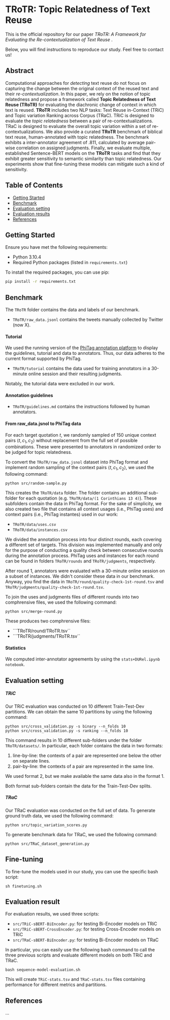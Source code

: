 # TRoTR: Topic Relatedness of Text Reuse
This is the official repository for our paper _TRoTR: A Framework for Evaluating the Re-contextualization of Text Reuse_ .

Below, you will find instructions to reproduce our study. Feel free to contact us!

## Abstract
Computational approaches for _detecting_ text reuse do not focus on capturing the change between the original context of the reused text and their _re-contextualization_. In this paper, we rely on the notion of topic relatedness and propose a framework called __Topic Relatedness of Text Reuse (TRoTR)__ for evaluating the diachronic change of context in which text is reused. __TRoTR__ includes two NLP tasks: Text Reuse in-Context (TRiC) and Topic variation Ranking across Corpus (TRaC). TRiC is designed to evaluate the _topic relatedness_ between a pair of re-contextualizations. TRaC is designed to evaluate the overall topic variation within a set of re-contextualizations. We also provide a curated __TRoTR__ benchmark of biblical text reuse, human-annotated with topic relatedness. The benchmark exhibits a inter-annotator agreement of .811, calculated by average pair-wise correlation on assigned judgments. Finally, we evaluate multiple, established Sentence-BERT models on the __TRoTR__ tasks and find that they exhibit greater sensitivity to semantic similarity than topic relatedness. Our experiments show that fine-tuning these models can mitigate such a kind of sensitivity.

## Table of Contents

- [Getting Started](#getting-started)
- [Benchmark](#benchmark)
- [Evaluation setting](#evaluation-setting)
- [Evaluation results](#evaluation-results)
- [References](#references)

## Getting Started
Ensure you have met the following requirements:

- Python 3.10.4
- Required Python packages (listed in `requirements.txt`)

To install the required packages, you can use pip:

```bash
pip install -r requirements.txt
```

## Benchmark 
The ```TRoTR``` folder contains the data and labels of our benchmark.

- ```TRoTR/raw_data.jsonl``` contains the tweets manually collected by Twitter (now X).

#### Tutorial
We used the running version of the <a href='https://phitag.ims.uni-stuttgart.de/'>PhiTag annotation platform</a> to display the guidelines, tutorial and data to annotators.
Thus, our data adheres to the current format supported by PhiTag.

- ```TRoTR/tutorial``` contains the data used for training annotators in a 30-minute online session and their resulting judgments.

Notably, the tutorial data were excluded in our work.

#### Annotation guidelines
- ```TRoTR/guidelines.md``` contains the instructions followed by human annotators.

#### From raw_data.jsnol to PhiTag data
For each target quotation $t$, we randomly sampled of 150 unique context pairs $\langle t, c_1, c_2 \rangle$ without replacement from the full set of possible combinations. These were presented to annotators in randomized order to be judged for topic relatedness. 

To convert the ```TRoTR/raw_data.jsnol``` dataset into PhiTag format and implement random sampling of the context pairs $\langle t, c_1, c_2 \rangle$, we used the following command:

```
python src/random-sample.py
```

This creates the ```TRoTR/data``` folder. The folder contains an additional sub-folder for each quotation (e.g. ```TRoTR/data/(1 Corinthians 13 4)```). These subfolders contain the data in PhiTag format. For the sake of simplicity, we also created two file that contains all context usages (i.e., PhiTag uses) and context pairs (i.e., PhiTag instantes) used in our work:
- ```TRoTR/data/uses.csv```
- ```TRoTR/data/instances.csv```

We divided the annotation process into four distinct rounds, each covering a different set of targets. This division was implemented manually and only for the purpose of conducting a quality check between consecutive rounds during the annotation process. PhiTag uses and instances for each round can be found in folders ```TRoTR/rounds``` and ```TRoTR/judgments```, respectively.

After round 1, annotators were evaluated with a 30-minute online session on a subset of instances. We didn't consider these data in our benchmark. Anyway, you find the data in ```TRoTR/round/quality-check-1st-round.tsv``` and ```TRoTR/judgments/quality-check-1st-round.tsv```.

To join the uses and judgments files of different rounds into two comphrensive files, we used the following command:

```
python src/merge-round.py
```

These produces two comphrensive files:
- ```TRoTR/round/TRoTR.tsv``
- ```TRoTR/judgments/TRoTR.tsv``

#### Statistics
We computed inter-annotator agreements by using the ```stats+DURel.ipynb notebook```.

## Evaluation setting
##### TRiC
Our TRiC evaluation was conducted on 10 different Train-Test-Dev partitions. We can obtain the same 10 partitions by using the following command:

```
python src/cross_validation.py -s binary --n_folds 10
python src/cross_validation.py -s ranking --n_folds 10
```
This command results in 10 different sub-folders under the folder ```TRoTR/datasets/```. In particular, each folder contains the data in two formats: 
1. line-by-line: the contexts of a pair are represented one below the other on separate lines.
2. pair-by-line: the contexts of a pair are represented in the same line.

We used format 2, but we make available the same data also in the format 1.

Both format sub-folders contain the data for the Train-Test-Dev splits.

##### TRaC
Our TRaC evaluation was conducted on the full set of data. To generate ground truth data, we used the following command:

```
python src/topic_variation_scores.py
```

To generate benchmark data for TRaC, we used the following command:

```
python src/TRaC_dataset_generation.py
```

## Fine-tuning

To fine-tune the models used in our study, you can use the specific bash script:

```
sh finetuning.sh
```


## Evaluation result
For evaluation results, we used three scripts:
- ```src/TRiC-sBERT-BiEncoder.py```: for testing Bi-Encoder models on TRiC
- ```src/TRiC-sBERT-CrossEncoder.py```: for testing Cross-Encoder models on TRiC
- ```src/TRaC-sBERT-BiEncoder.py```: for testing Bi-Encoder models on TRaC

In particular, you can easily use the following bash command to call the three previous scripts and evaluate different models on both TRiC and TRaC.

```bash sequence-model-evaluation.sh```

This will create ```TRiC-stats.tsv``` and ```TRaC-stats.tsv``` files containing performance for different metrics and partitions.

## References
...
